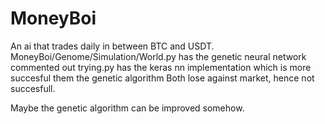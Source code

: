 # MoneyBoi
An ai that trades daily in between BTC and USDT.
MoneyBoi/Genome/Simulation/World.py has the genetic neural network commented out 
trying.py has the keras nn implementation which is more succesful them the genetic algorithm
Both lose against market, hence not succesfull.

Maybe the genetic algorithm can be improved somehow.
